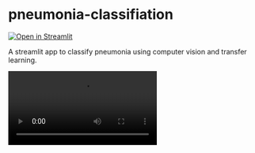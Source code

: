 # pneumonia-classifiation

 [![Open in Streamlit](https://static.streamlit.io/badges/streamlit_badge_black_white.svg)](https://share.streamlit.io/pau-lo/pneumonia-classification-app/main/app.py)

A streamlit app to classify pneumonia using computer vision and transfer learning.


![caption](https://github.com/pau-lo/pneumonia-classification-app/blob/main/web-video/pneumonia-classification-streamlit-app.webm)

